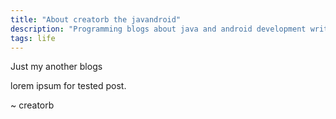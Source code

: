 ```yaml
---
title: "About creatorb the javandroid"
description: "Programming blogs about java and android development written by Hasan Basri, the real creatorb."
tags: life
---
```


Just my another blogs

<!--more-->

lorem ipsum for tested post.

~ creatorb
